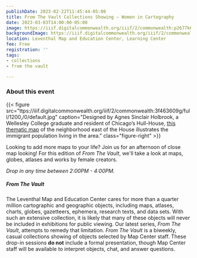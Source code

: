 ```yaml
---
publishDate: 2023-02-22T11:45:44-05:00
title: From The Vault Collections Showing — Women in Cartography
date: 2023-03-03T14:00:00-05:00
image: https://iiif.digitalcommonwealth.org/iiif/2/commonwealth:p2677k68s/full/2000,/0/default.jpg
backgroundImage: https://iiif.digitalcommonwealth.org/iiif/2/commonwealth:p2677k68s/full/2000,/0/default.jpg
location: Leventhal Map and Education Center, Learning Center
fee: Free
registration: ''
tags:
- collections
- from the vault

---
```

### About this event

{{< figure src="ttps://iiif.digitalcommonwealth.org/iiif/2/commonwealth:3f463609g/full/1200,/0/default.jpg" caption="Designed by Agnes Sinclair Holbrook, a Wellesley College graduate and resident of Chicago’s Hull-House, [this thematic map](https://collections.leventhalmap.org/search/commonwealth:3f4636086) of the neighborhood east of the House illustrates the immigrant population living in the area." class="figure-right" >}}

Looking to add more maps to your life? Join us for an afternoon of close map looking! For this edition of _From The Vault_, we'll take a look at maps, globes, atlases and works by female creators. 

_Drop in any time between 2:00PM - 4:00PM._

##### _From The Vault_

The Leventhal Map and Education Center cares for more than a quarter million cartographic and geographic objects, including maps, atlases, charts, globes, gazetteers, ephemera, research texts, and data sets. With such an extensive collection, it is likely that many of these objects will never be included in exhibitions for public viewing. Our latest series, _From The Vault_, attempts to remedy that limitation. _From The Vault_ is a biweekly, casual collections showing of objects selected by Map Center staff. These drop-in sessions **do not** include a formal presentation, though Map Center staff will be available to interpret objects, chat, and answer questions.